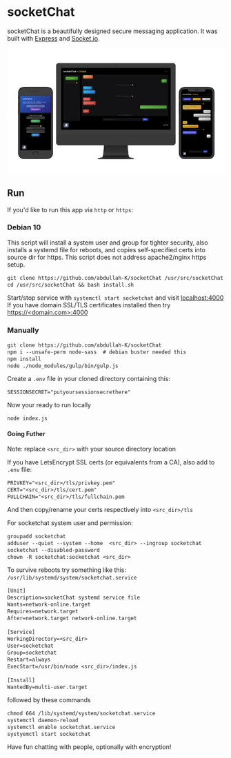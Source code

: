 # socketChat

socketChat is a beautifully designed secure messaging application. It was built with [Express](https://expressjs.com/) and [Socket.io](https://socket.io).
 <!-- ## Demo:
##### Login demo:
![login screen demo](demo_login.png) -->

![socketChat demo](socketChat-demo.png)

## Run
If you'd like to run this app via `http` or  `https`:
### Debian 10
This script will install a system user and group for tighter security, also installs a systemd file for reboots, and copies self-specified certs into source dir for https. This script does not address apache2/nginx https setup.
```
git clone https://github.com/abdullah-K/socketChat /usr/src/socketChat
cd /usr/src/socketChat && bash install.sh
```
Start/stop service with `systemctl start socketchat` and visit [localhost:4000](http://localhost:4000)
If you have domain SSL/TLS certificates installed then try [https://<domain.com>:4000]()

### Manually
```
git clone https://github.com/abdullah-K/socketChat
npm i --unsafe-perm node-sass  # debian buster needed this
npm install
node ./node_modules/gulp/bin/gulp.js
```
Create a `.env` file in your cloned directory containing this:
```
SESSIONSECRET="putyoursessionsecrethere"
```
Now your ready to run locally
```
node index.js
```

#### Going Futher
Note: replace `<src_dir>` with your source directory location

If you have LetsEncrypt SSL certs (or equivalents from a CA), also add to `.env` file:
```
PRIVKEY="<src_dir>/tls/privkey.pem"
CERT="<src_dir>/tls/cert.pem"
FULLCHAIN="<src_dir>/tls/fullchain.pem
```
And then copy/rename your certs respectively into `<src_dir>/tls`

For socketchat system user and permission:
```
groupadd socketchat
adduser --quiet --system --home  <src_dir> --ingroup socketchat socketchat --disabled-password
chown -R socketchat:socketchat <src_dir>
```
To survive reboots try something like this:
`/usr/lib/systemd/system/socketchat.service`
```
[Unit]
Description=socketChat systemd service file
Wants=network-online.target
Requires=network.target
After=network.target network-online.target

[Service]
WorkingDirectory=<src_dir>
User=socketchat
Group=socketchat
Restart=always
ExecStart=/usr/bin/node <src_dir>/index.js

[Install]
WantedBy=multi-user.target
```
followed by these commands
```
chmod 664 /lib/systemd/system/socketchat.service
systemctl daemon-reload
systemctl enable socketchat.service
systyemctl start socketchat
```
Have fun chatting with people, optionally with encryption!
